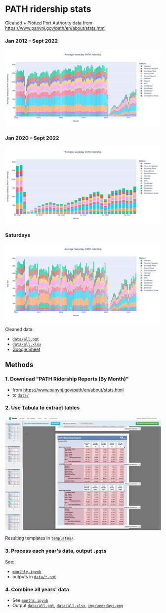 # PATH ridership stats
Cleaned + Plotted Port Authority data from https://www.panynj.gov/path/en/about/stats.html

### Jan 2012 – Sept 2022
![PATH weekday ridership over time, stacked by station](img/weekdays.png)

### Jan 2020 – Sept 2022
![PATH weekday ridership over time, stacked by station, 2020 to 2022-09; 275k in Jan/Feb 2020, large drop, almost to zero, in April 2020, steadily climbing back to 150k](img/weekdays_2020:.png)

### Saturdays
![PATH Saturday ridership over time, stacked by station, September 2022 has surpassed January/February 2020](img/saturdays.png)

Cleaned data:
- [`data/all.pqt`]
- [`data/all.xlsx`]
- [Google Sheet](https://docs.google.com/spreadsheets/d/1u84kVHEjvqByCu8Jb78D9f7TXbahoOe0/edit)

## Methods

### 1. Download "PATH Ridership Reports (By Month)"
- from https://www.panynj.gov/path/en/about/stats.html
- to [`data/`](data/)

### 2. Use [Tabula] to extract tables

![Selecting tables from a "PATH Ridership Report"](img/tabula-screenshot.png)

Resulting templates in [`templates/`](templates).

### 3. Process each year's data, output `.pqt`s
See:
- [`monthly.ipynb`](monthly.ipynb)
- outputs in [`data/*.pqt`](data/)

### 4. Combine all years' data
- See [`months.ipynb`](months.ipynb)
- Output [`data/all.pqt`], [`data/all.xlsx`], [`img/weekdays.png`](img/weekdays.png)

[`data/all.pqt`]: data/all.pqt
[`data/all.xlsx`]: data/all.xlsx
[Tabula]: https://tabula.technology/
